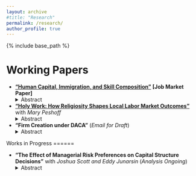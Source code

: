```yaml
---
layout: archive
#title: "Research"
permalink: /research/
author_profile: true
---
```


{% include base_path %}

Working Papers
======

<ul class="research-list">
  <li>
    <a href="/files/Murad_Zeynalli_JMP.pdf"><strong>“Human Capital, Immigration, and Skill Composition”</strong></a> <strong>[Job Market Paper]</strong>
    <details class="abstract">
      <summary>Abstract</summary>
      <div class="body">
        The spatial correlation between worker skills and industry skill-intensity is amongst the best documented features of US economic geography. However, the causal impact of human capital on the industrial skill composition of US regions remains largely unknown. This paper studies how immigration-induced shifts in historical human capital affect the contemporary industrial skill composition of US counties. Leveraging quasi-random origin-by-destination immigration patterns from 1850 to 2010, I isolate exogenous variation in skill-specific local working-age population at the county level for 1970-2010. I find that an increase in medium- and high-skill worker shares raises employment and establishment shares in high-skill industries and reduces them in low-skill industries. The nontradable sector captures the major portion of the positive impacts, while the tradable sector absorbs the main fraction of the negative effects. The empirical findings are consistent with a CES model, in which representative firms with differentiated products employ labor of a certain skill type more intensively.
      </div>
    </details>
  </li>

  <li>
    <a href="/files/ZP_Religiosity_Labor.pdf"><strong>“Holy Work: How Religiosity Shapes Local Labor Market Outcomes”</strong></a> with <em>Mary Peshoff</em>
    <details class="abstract">
      <summary>Abstract</summary>
      <div class="body">
        We utilize a novel identification strategy to quantify the impacts of religiosity on US local labor markets. Exploiting the quasi-random variation in historical immigration from 1850 to 2010 and origin-specific religiosity, we isolate exogenous variation in the religious composition of US commuting zones for 1940-2010. We find that, relative to the religiously Unaffiliated share, an exogenous increase in Protestant, Orthodox Christian, and “Other” religious shares decreases employment and marriage shares, whereas Jewish share increases employment and college education shares along with mean income in commuting zones. The share of married women in the workforce falls with all religious shares except Jewish share. Our findings reveal substantial heterogeneity by gender. We demonstrate both the causal effect of religiosity and the heterogeneous impacts of different faiths.
      </div>
    </details>
  </li>

  <li>
    <strong>“Firm Creation under DACA”</strong> (<em>Email for Draft</em>)
    <details class="abstract">
      <summary>Abstract</summary>
      <div class="body">
        Undocumented immigration remains a central issue within US immigration policy debates, yet little is known about how legalization programs affect firm dynamics and labor market composition. In this paper, I study the impact of a particular legalization reform, Deferred Action for Childhood Arrivals (DACA), enacted in 2012, on establishment and employment outcomes. I exploit variation in pre-treatment exposure to the policy in sectors and commuting zones, using a triple-difference estimator. I find that DACA increases establishment entry by 2.4 percent in more exposed sectors and temporarily reduces exit rates, suggesting market expansion and entrepreneurship amongst formerly undocumented workers. The share of native workers rises by 2.1 percentage points, whereas that of ineligible undocumented workers declines by a similar magnitude, demonstrating labor substitution. Heterogeneity estimates across sectoral skill types reveal that these effects are concentrated in low- and medium-skill sectors. These results have important policy implications such that immigrant regularization can enhance firm dynamism and facilitate labor reallocation, without displacing native workers.
      </div>
    </details>
  </li>
</ul>

<div style="margin-top:4px;"></div>
Works in Progress
======

<ul class="research-list">
  <li>
    <strong>“The Effect of Managerial Risk Preferences on Capital Structure Decisions”</strong> with <em>Joshua Scott and Eddy Junarsin</em> (<em>Analysis Ongoing</em>)
    <details class="abstract">
      <summary>Abstract</summary>
      <div class="body">
        This study examines how managerial risk preferences moderate the peer firm effects on a firm's capital structure decisions. Specifically, we investigate if the influence of peer effects on a firm’s capital structure is amplified or diminished depending on whether the firm’s CEO is risk seeking or risk averse. Understanding this interaction is important as it highlights how both market forces and individual decision-makers jointly shape firm behavior.
      </div>
    </details>
  </li>
</ul>




<!-- * **"Prayers and Practices: The Impact of Religiosity on Mortality and Sexual Health Outcomes"** with *Mary Peshoff* -->